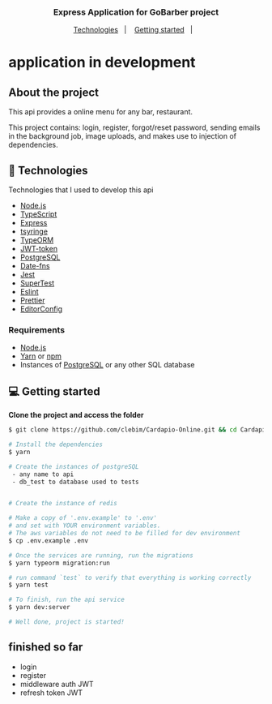 <h3 align="center">
  Express Application for GoBarber project
</h3>

<p align="center">
  <a href="#-technologies">Technologies</a>&nbsp;&nbsp;&nbsp;|&nbsp;&nbsp;&nbsp;
  <a href="#-getting-started">Getting started</a>&nbsp;&nbsp;&nbsp;|&nbsp;&nbsp;&nbsp;
</p>

# application in development

## About the project

This api provides a online menu for any bar, restaurant.

This project contains: login, register, forgot/reset password, sending emails in the background job,
image uploads, and makes use to injection of dependencies.

## 🚀 Technologies

Technologies that I used to develop this api

  - [Node.js](https://nodejs.org/en/)
  - [TypeScript](https://www.typescriptlang.org/)
  - [Express](https://expressjs.com/pt-br/)
  - [tsyringe](https://github.com/microsoft/tsyringe)
  - [TypeORM](https://typeorm.io/#/)
  - [JWT-token](https://jwt.io/)
  - [PostgreSQL](https://www.postgresql.org/)
  - [Date-fns](https://date-fns.org/)
  - [Jest](https://jestjs.io/)
  - [SuperTest](https://github.com/visionmedia/supertest)
  - [Eslint](https://eslint.org/)
  - [Prettier](https://prettier.io/)
  - [EditorConfig](https://editorconfig.org/)

### Requirements

- [Node.js](https://nodejs.org/en/)
- [Yarn](https://classic.yarnpkg.com/) or [npm](https://www.npmjs.com/)
- Instances of [PostgreSQL](https://www.postgresql.org/) or any other SQL database

## 💻 Getting started

**Clone the project and access the folder**

```bash
$ git clone https://github.com/clebim/Cardapio-Online.git && cd Cardapio-Online
```
```bash
# Install the dependencies
$ yarn

# Create the instances of postgreSQL
 - any name to api
 - db_test to database used to tests


# Create the instance of redis

# Make a copy of '.env.example' to '.env'
# and set with YOUR environment variables.
# The aws variables do not need to be filled for dev environment
$ cp .env.example .env

# Once the services are running, run the migrations
$ yarn typeorm migration:run

# run command `test` to verify that everything is working correctly
$ yarn test

# To finish, run the api service
$ yarn dev:server

# Well done, project is started!
```

## finished so far
 - login
 - register
 - middleware auth JWT
 - refresh token JWT

